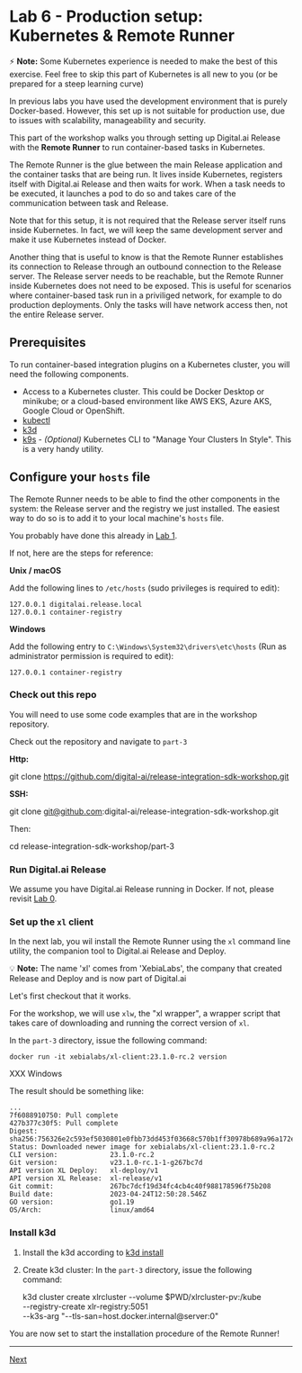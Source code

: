 # Lab 6 - Production setup: Kubernetes & Remote Runner 

⚡️ **Note:** Some Kubernetes experience is needed to make the best of this exercise. Feel free to skip this part of Kubernetes is all new to you (or be prepared for a steep learning curve)

In previous labs you have used the development environment that is purely Docker-based. However, this set up is not suitable for production use, due to issues with  scalability, manageability and security.

This part of the workshop walks you through setting up Digital.ai Release with the **Remote Runner** to run container-based tasks in Kubernetes.

The Remote Runner is the glue between the main Release application and the container tasks that are being run. It lives inside Kubernetes, registers itself with Digital.ai Release and then waits for work. When a task needs to be executed, it launches a pod to do so and takes care of the communication between task and Release.

Note that for this setup, it is not required that the Release server itself runs inside Kubernetes. In fact, we will keep the same development server and make it use Kubernetes instead of Docker. 

Another thing that is useful to know is that the Remote Runner establishes its connection to Release through an outbound connection to the Release server. The Release server needs to be reachable, but the Remote Runner inside Kubernetes does not need to be exposed. This is useful for scenarios where container-based task run in a priviliged network, for example to do production deployments. Only the tasks will have network access then, not the entire Release server.

## Prerequisites

To run container-based integration plugins on a Kubernetes cluster, you will need the following components.

* Access to a Kubernetes cluster. This could be Docker Desktop or minikube; or a cloud-based environment like AWS EKS, Azure AKS, Google Cloud or OpenShift.
* [kubectl](https://kubernetes.io/docs/tasks/tools/)
* [k3d](https://k3d.io/)
* [k9s](https://k9scli.io/topics/install/) - _(Optional)_ Kubernetes CLI to "Manage Your Clusters In Style". This is a very handy utility.

## Configure your `hosts` file

The Remote Runner needs to be able to find the other components in the system: the Release server and the registry we just installed. The easiest way to do so is to add it to your local machine's `hosts` file. 

You probably have done this already in [Lab 1](../part-1/lab-1-run-hello-world.md#configure-your-hosts-file).

If not, here are the steps for reference:

**Unix / macOS**

Add the following lines to `/etc/hosts` (sudo privileges is required to edit):

    127.0.0.1 digitalai.release.local
    127.0.0.1 container-registry

**Windows**

Add the following entry to `C:\Windows\System32\drivers\etc\hosts` (Run as administrator permission is required to edit):

    127.0.0.1 container-registry


### Check out this repo

You will need to use some code examples that are in the workshop repository.

Check out the repository and navigate to `part-3`

**Http:**

  git clone https://github.com/digital-ai/release-integration-sdk-workshop.git

**SSH:**  

  git clone git@github.com:digital-ai/release-integration-sdk-workshop.git

Then:

  cd release-integration-sdk-workshop/part-3

### Run Digital.ai Release

We assume you have Digital.ai Release running in Docker. If not, please revisit [Lab 0](../part-1/lab-0-checkout-project-and-run-release.md).


### Set up the `xl` client

In the next lab, you wil install the Remote Runner using the `xl` command line utility, the companion tool to Digital.ai Release and Deploy.

💡 **Note:** The name 'xl' comes from 'XebiaLabs', the company that created Release and Deploy and is now part of Digital.ai

Let's first checkout that it works. 

For the workshop, we will use `xlw`, the "xl wrapper", a wrapper script that takes care of downloading and running the correct version of `xl`.

In the `part-3` directory, issue the following command:

    docker run -it xebialabs/xl-client:23.1.0-rc.2 version

XXX Windows

The result should be something like:

```
...
7f6088910750: Pull complete 
427b377c30f5: Pull complete 
Digest: sha256:756326e2c593ef5030801e0fbb73dd453f03668c570b1ff30978b689a96a172e
Status: Downloaded newer image for xebialabs/xl-client:23.1.0-rc.2
CLI version:             23.1.0-rc.2
Git version:             v23.1.0-rc.1-1-g267bc7d
API version XL Deploy:   xl-deploy/v1
API version XL Release:  xl-release/v1
Git commit:              267bc7dcf19d34fc4cb4c40f988178596f75b208
Build date:              2023-04-24T12:50:28.546Z
GO version:              go1.19
OS/Arch:                 linux/amd64

```

### Install k3d

1. Install the k3d according to [k3d install](https://k3d.io/v5.4.9/#installation)
2. Create k3d cluster:
In the `part-3` directory, issue the following command:


    k3d cluster create  xlrcluster --volume $PWD/xlrcluster-pv:/kube \
        --registry-create xlr-registry:5051 \
        --k3s-arg "--tls-san=host.docker.internal@server:0"

You are now set to start the installation procedure of the Remote Runner!

---
[Next](lab-7-install-remote-runner.md)
